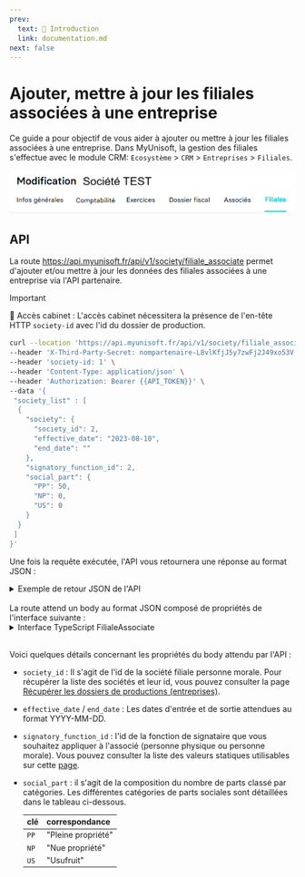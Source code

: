 ```yaml
---
prev:
  text: 🐤 Introduction
  link: documentation.md
next: false
---
```


<span id="readme-top"></span>

# Ajouter, mettre à jour les filiales associées à une entreprise

Ce guide a pour objectif de vous aider à ajouter ou mettre à jour les filiales associées à une entreprise.
Dans MyUnisoft, la gestion des filiales s'effectue avec le module CRM: `Ecosystème` > `CRM` > `Entreprises` > `Filiales`.

![Aperçu de l'onglet ecosystème crm filiales](../../images/ecosysteme_crm_filiales.png)

## API

La route <https://api.myunisoft.fr/api/v1/society/filiale_associate> permet d'ajouter et/ou mettre à jour les données des filiales associées à une entreprise via l'API partenaire.

> [!IMPORTANT]
> 🔹 Accès cabinet : L'accès cabinet nécessitera la présence de l'en-tête HTTP `society-id` avec l'id du dossier de production.

```bash
curl --location 'https://api.myunisoft.fr/api/v1/society/filiale_associate' \
--header 'X-Third-Party-Secret: nompartenaire-L8vlKfjJ5y7zwFj2J49xo53V' \
--header 'society-id: 1' \
--header 'Content-Type: application/json' \
--header 'Authorization: Bearer {{API_TOKEN}}' \
--data '{
 "society_list" : [
  {
    "society": {
      "society_id": 2,
      "effective_date": "2023-08-10",
      "end_date": ""
    },
    "signatory_function_id": 2,
    "social_part": {
      "PP": 50,
      "NP": 0,
      "US": 0
    }
  }
 ]
}'
```

Une fois la requête exécutée, l'API vous retournera une réponse au format JSON :

<details class="details custom-block"><summary>Exemple de retour JSON de l'API</summary>

```json
{
  "filiale_associate_list": [
    {
      "society_link_id": 2013,
      "society": {
        "revenu_pro": false,
        "id": 2,
        "name": "NFG-TEST-2",
        "siret": "",
        "capital": 10000,
        "nb_part": 100,
        "date_capital": "20230101",
        "address": " FRANCE",
        "account_id": 0,
        "start_date": "2023-08-10",
        "end_date": "",
        "id_type_company": 1,
        "head_group_if": false,
        "fiscal_integration": false,
        "assujetti_unique": false,
        "vat_start_date": "",
        "vat_end_date": ""
      },
      "signatory_function": {
        "id": 2,
        "label": "Président"
      },
      "social_part": {
        "PP": 50,
        "NP": 0,
        "US": 0,
        "percent": 50
      }
    }
  ]
}
```

</details>

<br>
La route attend un body au format JSON composé de propriétés de l'interface suivante :

<details class="details custom-block"><summary>Interface TypeScript FilialeAssociate</summary>

```ts
export interface FilialeAssociate {
  society_list : [
    {
      society: {
        society_id: number,
        effective_date: string,
        end_date: string
      },
      signatory_function_id: number,
      social_part: {
        PP: number,
        NP: number,
        US: number
      }
    }
  ]
}
```

</details>

<br>

Voici quelques détails concernant les propriétés du body attendu par l'API :

- `society_id` : Il s'agit de l'id de la société filiale personne morale. Pour récupérer la liste des sociétés et leur id, vous pouvez consulter la page [Récupérer les dossiers de productions (entreprises)](../society.md).
- `effective_date` / `end_date` : Les dates d'entrée et de sortie attendues au format YYYY-MM-DD.
- `signatory_function_id` : l'id de la fonction de signataire que vous souhaitez appliquer à l'associé (personne physique ou personne morale). Vous pouvez consulter la liste des valeurs statiques utilisables sur cette [page](../specs/signatory_function.md).
- `social_part` : il s'agit de la composition du nombre de parts classé par catégories. Les différentes catégories de parts sociales sont détaillées dans le tableau ci-dessous.

  | clé | correspondance |
  | --- | --- |
  | `PP` | "Pleine propriété" |
  | `NP` | "Nue propriété" |
  | `US` | "Usufruit" |
